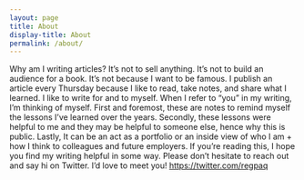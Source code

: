 ```yaml
---
layout: page
title: About
display-title: About
permalink: /about/
---
```


Why am I writing articles? It’s not to sell anything. It’s not to build an audience for a book. It’s not because I want to be famous. I publish an article every Thursday because I like to read, take notes, and share what I learned. I like to write for and to myself. When I refer to “you” in my writing, I’m thinking of myself. First and foremost, these are notes to remind myself the lessons I’ve learned over the years. Secondly, these lessons were helpful to me and they may be helpful to someone else, hence why this is public. Lastly, It can be an act as a portfolio or an inside view of who I am + how I think to colleagues and future employers. If you’re reading this, I hope you find my writing helpful in some way. Please don’t hesitate to reach out and say hi on Twitter. I’d love to meet you! https://twitter.com/regpaq